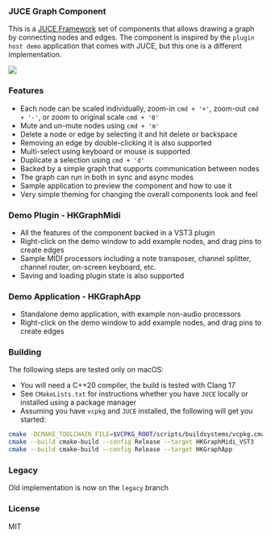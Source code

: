 ### JUCE Graph Component

This is a [JUCE Framework](https://www.juce.com) set of components that allows drawing a graph by connecting nodes and edges.
The component is inspired by the `plugin host demo` application that comes with JUCE, but this one is a different implementation.

<img src="https://github.com/hkarim/JUCE-Graph-Component/blob/main/Doc/ss-plugin-01.png">

### Features

- Each node can be scaled individually, zoom-in `cmd + '+'`, zoom-out `cmd + '-'`, or zoom to original scale `cmd + '0'`
- Mute and un-mute nodes using `cmd + 'm'`
- Delete a node or edge by selecting it and hit delete or backspace
- Removing an edge by double-clicking it is also supported
- Multi-select using keyboard or mouse is supported
- Duplicate a selection using `cmd + 'd'`
- Backed by a simple graph that supports communication between nodes
- The graph can run in both in sync and async modes
- Sample application to preview the component and how to use it
- Very simple theming for changing the overall components look and feel

### Demo Plugin - HKGraphMidi

- All the features of the component backed in a VST3 plugin
- Right-click on the demo window to add example nodes, and drag pins to create edges
- Sample MIDI processors including a note transposer, channel splitter, channel router, on-screen keyboard, etc.
- Saving and loading plugin state is also supported

### Demo Application - HKGraphApp

- Standalone demo application, with example non-audio processors
- Right-click on the demo window to add example nodes, and drag pins to create edges

### Building

The following steps are tested only on macOS:

- You will need a C++20 compiler, the build is tested with Clang 17
- See `CMakeLists.txt` for instructions whether you have `JUCE` locally or installed using a package manager
- Assuming you have `vcpkg` and `JUCE` installed, the following will get you started:

```sh
cmake -DCMAKE_TOOLCHAIN_FILE=$VCPKG_ROOT/scripts/buildsystems/vcpkg.cmake . -B cmake-build
cmake --build cmake-build --config Release --target HKGraphMidi_VST3
cmake --build cmake-build --config Release --target HKGraphApp
```

### Legacy

Old implementation is now on the `legacy` branch

### License

MIT




